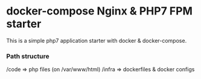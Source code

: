 # docker-compose Nginx & PHP7 FPM starter
This is a simple php7 application starter with docker & docker-compose.

### Path structure

/code => php files (on /var/www/html)
/infra => dockerfiles & docker configs
